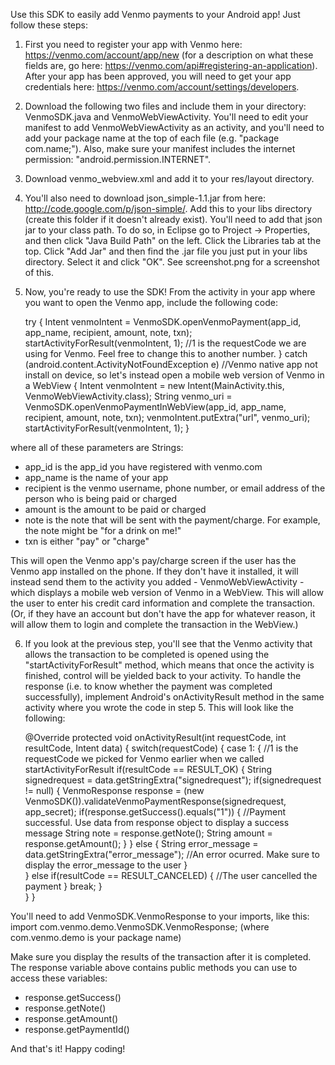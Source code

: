 Use this SDK to easily add Venmo payments to your Android app!  Just follow these steps:

1) First you need to register your app with Venmo here: https://venmo.com/account/app/new (for a description on what these fields are,
go here: https://venmo.com/api#registering-an-application). After your app has been approved, you will need to get your app credentials here: https://venmo.com/account/settings/developers.  

2) Download the following two files and include them in your directory: VenmoSDK.java and VenmoWebViewActivity. You'll need to edit your manifest to add VenmoWebViewActivity as an activity, and you'll need to add your package name at the top of each file (e.g. "package com.name;").  Also, make sure your manifest includes the internet permission: "android.permission.INTERNET".

3) Download venmo_webview.xml and add it to your res/layout directory.  

4) You'll also need to download json_simple-1.1.jar from here: http://code.google.com/p/json-simple/.  Add this to your libs directory (create this folder if it doesn't already exist). You'll need to add that json jar to your class path.  To do so, in Eclipse go to Project -> Properties, and then click "Java Build Path" on the left.  Click the Libraries tab at the top.  Click "Add Jar" and then find the .jar file you just put in your libs directory.  Select it and click "OK".  See screenshot.png for a screenshot of this. 

5) Now, you're ready to use the SDK!  From the activity in your app where you want to open the Venmo app, include the following code:

    try {
        Intent venmoIntent = VenmoSDK.openVenmoPayment(app_id, app_name, recipient, amount, note, txn);
        startActivityForResult(venmoIntent, 1); //1 is the requestCode we are using for Venmo. Feel free to change this to another number. 
    }
    catch (android.content.ActivityNotFoundException e) //Venmo native app not install on device, so let's instead open a mobile web version of Venmo in a WebView
    {
        Intent venmoIntent = new Intent(MainActivity.this, VenmoWebViewActivity.class);
        String venmo_uri = VenmoSDK.openVenmoPaymentInWebView(app_id, app_name, recipient, amount, note, txn);
        venmoIntent.putExtra("url", venmo_uri);
        startActivityForResult(venmoIntent, 1);
    }

where all of these parameters are Strings:

* app_id is the app_id you have registered with venmo.com 
* app_name is the name of your app 
* recipient is the venmo username, phone number, or email address of the person who is being paid or charged 
* amount is the amount to be paid or charged 
* note is the note that will be sent with the payment/charge.  For example, the note might be "for a drink on me!" 
* txn is either "pay" or "charge"

This will open the Venmo app's pay/charge screen if the user has the Venmo app installed on the phone.  If they don't have it installed, it will instead send them to the activity you added - VenmoWebViewActivity - which displays a mobile web version of Venmo in a WebView.  This will allow the user to enter his credit card information and complete the transaction. (Or, if they have an account but don't have the app for whatever reason, it will allow them to login and complete the transaction in the WebView.) 

6) If you look at the previous step, you'll see that the Venmo activity that allows the transaction to be completed is opened using the "startActivityForResult" method, which means that once the activity is finished, control will be yielded back to your activity.  To handle the response (i.e. to know whether the payment was completed successfully), implement Android's onActivityResult method in the same activity where you wrote the code in step 5.  This will look like the following: 

    @Override
    protected void onActivityResult(int requestCode, int resultCode, Intent data)
    {
        switch(requestCode) {
            case 1: { //1 is the requestCode we picked for Venmo earlier when we called startActivityForResult
                if(resultCode == RESULT_OK) {
                    String signedrequest = data.getStringExtra("signedrequest");
                    if(signedrequest != null) {
                        VenmoResponse response = (new VenmoSDK()).validateVenmoPaymentResponse(signedrequest, app_secret);
                        if(response.getSuccess().equals("1")) {
                            //Payment successful.  Use data from response object to display a success message
                            String note = response.getNote();
                            String amount = response.getAmount();
                        }
                    }
                    else {
                        String error_message = data.getStringExtra("error_message");
                        //An error ocurred.  Make sure to display the error_message to the user
                    }                               
                }
                else if(resultCode == RESULT_CANCELED) {
                    //The user cancelled the payment
                }
            break;
            }           
        }
    }

You'll need to add VenmoSDK.VenmoResponse to your imports, like this: import com.venmo.demo.VenmoSDK.VenmoResponse; (where com.venmo.demo is your package name)

Make sure you display the results of the transaction after it is completed.  The response variable above contains public methods you can use to access these variables:

* response.getSuccess()
* response.getNote()
* response.getAmount()
* response.getPaymentId()


And that's it!  Happy coding! 
  
